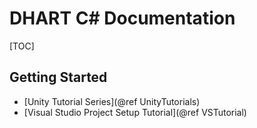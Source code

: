 # DHART C# Documentation

[TOC]

## Getting Started
- [Unity Tutorial Series](@ref UnityTutorials)
- [Visual Studio Project Setup Tutorial](@ref VSTutorial)

